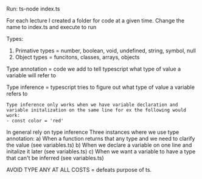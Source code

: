 Run: ts-node index.ts

For each lecture I created a folder for code at a given time. Change the name to index.ts and execute to run


Types:
1) Primative types = number, boolean, void, undefined, string, symbol, null
2) Object types = funcitons, classes, arrays, objects 

Type annotation = code we add to tell typescript what type of value a variable will refer to

Type inference = typescript tries to figure out what type of value a variable refers to 

    Type inference only works when we have variable declaration and variable initalization on the same line for ex the following would work:
    - const color = 'red'

In general rely on type inference
Three instances where we use type annotation:
a) When a function returns that any type and we need to clarify the value (see variables.ts)
b) When we declare a variable on one line and initalize it later (see variables.ts)
c) When we want a variable to have a type that can't be inferred (see variables.ts)

AVOID TYPE ANY AT ALL COSTS = defeats purpose of ts.